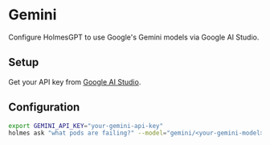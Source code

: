 # Gemini

Configure HolmesGPT to use Google's Gemini models via Google AI Studio.

## Setup

Get your API key from [Google AI Studio](https://aistudio.google.com/app/apikey).

## Configuration

```bash
export GEMINI_API_KEY="your-gemini-api-key"
holmes ask "what pods are failing?" --model="gemini/<your-gemini-model>"
```
